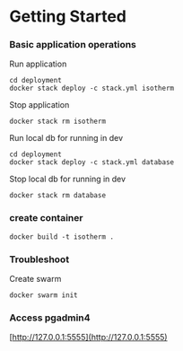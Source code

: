 # Getting Started

### Basic application operations
Run application 
```shell script
cd deployment
docker stack deploy -c stack.yml isotherm
```

Stop application 
```shell script
docker stack rm isotherm
```

Run local db for running in dev 
```shell script
cd deployment
docker stack deploy -c stack.yml database
```

Stop local db for running in dev 
```shell script
docker stack rm database
```

### create container
```shell script
docker build -t isotherm .
```
### Troubleshoot
Create swarm
```shell script
docker swarm init
```

### Access pgadmin4
[http://127.0.0.1:5555](http://127.0.0.1:5555)
